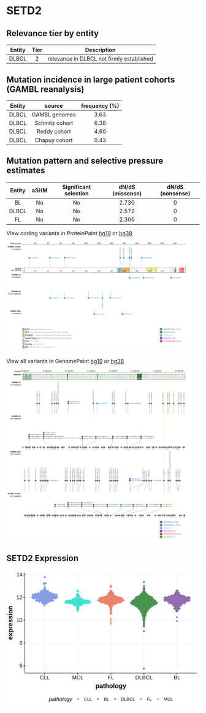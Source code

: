 # SETD2

## Relevance tier by entity

|Entity|Tier|Description                              |
|:------:|:----:|-----------------------------------------|
|DLBCL |2   |relevance in DLBCL not firmly established|

## Mutation incidence in large patient cohorts (GAMBL reanalysis)

|Entity|source        |frequency (%)|
|:------:|:--------------:|:-------------:|
|DLBCL |GAMBL genomes |3.63         |
|DLBCL |Schmitz cohort|6.38         |
|DLBCL |Reddy cohort  |4.60         |
|DLBCL |Chapuy cohort |0.43         |

## Mutation pattern and selective pressure estimates

|Entity|aSHM|Significant selection|dN/dS (missense)|dN/dS (nonsense)|
|:------:|:----:|:---------------------:|:----------------:|:----------------:|
|BL    |No  |No                   |2.730           |0               |
|DLBCL |No  |No                   |2.572           |0               |
|FL    |No  |No                   |2.306           |0               |



View coding variants in ProteinPaint [hg19](https://morinlab.github.io/LLMPP/GAMBL/SETD2_protein.html)  or [hg38](https://morinlab.github.io/LLMPP/GAMBL/SETD2_protein_hg38.html)

![image](images/proteinpaint/SETD2_NM_014159.svg)

View all variants in GenomePaint [hg19](https://morinlab.github.io/LLMPP/GAMBL/SETD2.html)  or [hg38](https://morinlab.github.io/LLMPP/GAMBL/SETD2_hg38.html)

![image](images/proteinpaint/SETD2.svg)
## SETD2 Expression
![image](images/gene_expression/SETD2_by_pathology.svg)
